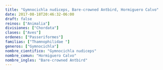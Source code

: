 ```yaml
---
title: "Gymnocichla nudiceps, Bare-crowned Antbird, Hormiguero Calvo"
date: 2017-08-18T20:46:32-06:00
draft: false
reinos: ["Animalia"]
divisiones: ["Chordata"]
clases: ["Aves"]
ordenes: ["Passeriformes"]
familias: ["Thamnophilidae "]
generos: ["Gymnocichla"]
nombre_cientifico: "Gymnocichla nudiceps"
nombre_comun: "Hormiguero Calvo"
nombre_ingles: "Bare-crowned Antbird"
---
```

